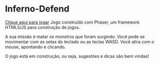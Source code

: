 # Inferno-Defend
[Clique aqui para jogar](#https://vitorregisrr.github.io/adventuretimeHellRunning/)
Jogo construído com Phaser, um framework HTML5/JS para construção de jogos.

A sua missão é matar os monstros que foram surgindo. 
Você pode se movimentar com as setas do teclado ou as teclas WASD.
Você atira com o mouse, apontando e clicando.

O jogo está em construção, ou seja, sugestões e dicas são bem vindas!
